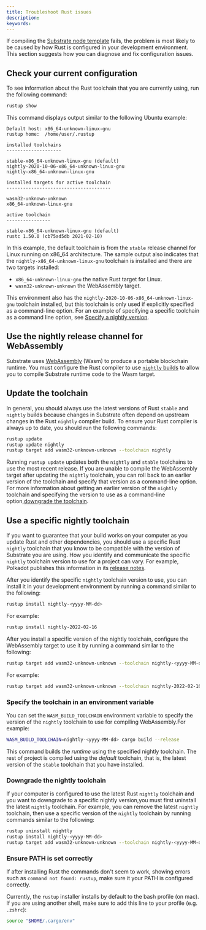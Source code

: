 ```yaml
---
title: Troubleshoot Rust issues
description:
keywords:
---
```


If compiling the [Substrate node template](https://github.com/substrate-developer-hub/substrate-node-template) fails, the problem is most likely to be caused by how Rust is configured in your development environment.
This section suggests how you can diagnose and fix configuration issues.

## Check your current configuration

To see information about the Rust toolchain that you are currently using, run the following command:

```bash
rustup show
```

This command displays output similar to the following Ubuntu example:

```text
Default host: x86_64-unknown-linux-gnu
rustup home:  /home/user/.rustup

installed toolchains
--------------------

stable-x86_64-unknown-linux-gnu (default)
nightly-2020-10-06-x86_64-unknown-linux-gnu
nightly-x86_64-unknown-linux-gnu

installed targets for active toolchain
--------------------------------------

wasm32-unknown-unknown
x86_64-unknown-linux-gnu

active toolchain
----------------

stable-x86_64-unknown-linux-gnu (default)
rustc 1.50.0 (cb75ad5db 2021-02-10)
```

In this example, the default toolchain is from the `stable` release channel for Linux running on x86_64 architecture.
The sample output also indicates that the `nightly-x86_64-unknown-linux-gnu` toolchain is installed and there are two targets installed:

- `x86_64-unknown-linux-gnu` the native Rust target for Linux.
- `wasm32-unknown-unknown` the WebAssembly target.

This environment also has the `nightly-2020-10-06-x86_64-unknown-linux-gnu` toolchain installed, but this toolchain is only used if explicitly specified as a command-line option.
For an example of specifying a specific toolchain as a command line option, see [Specify a nightly version](#specifying-nightly-version).

## Use the nightly release channel for WebAssembly

Substrate uses [WebAssembly](https://webassembly.org) (Wasm) to produce a portable blockchain runtime.
You must configure the Rust compiler to use [`nightly` builds](https://doc.rust-lang.org/book/appendix-07-nightly-rust.html) to allow you to
compile Substrate runtime code to the Wasm target.

## Update the toolchain

In general, you should always use the latest versions of Rust `stable` and `nightly` builds because changes in Substrate often depend on upstream changes in the Rust `nightly` compiler build.
To ensure your Rust compiler is always up to date, you should run the following commands:

```bash
rustup update
rustup update nightly
rustup target add wasm32-unknown-unknown --toolchain nightly
```

Running `rustup update` updates both the `nightly` and `stable` toolchains to use the most recent release.
If you are unable to compile the WebAssembly target after updating the `nightly` toolchain, you can roll back to an earlier version of the toolchain and specify that version as a command-line option.
For more information about getting an earlier version of the `nightly` toolchain and specifying the version to use as a command-line option,[downgrade the toolchain](#downgrading-rust-nightly).

## Use a specific nightly toolchain

If you want to guarantee that your build works on your computer as you update Rust and other dependencies, you should use a specific Rust `nightly` toolchain that you know to be compatible with the version of Substrate you are using.
How you identify and communicate the specific `nightly` toolchain version to use for a project can vary.
For example, Polkadot publishes this information in its [release notes](https://github.com/paritytech/polkadot/releases).

After you identify the specific `nightly` toolchain version to use, you can install it in your development environment by running a command similar to the following:

```bash
rustup install nightly-<yyyy-MM-dd>
```

For example:

```bash
rustup install nightly-2022-02-16
```

After you install a specific version of the nightly toolchain, configure the WebAssembly target to use it by running a command similar to the following:

```bash
rustup target add wasm32-unknown-unknown --toolchain nightly-<yyyy-MM-dd>
```

For example:

```bash
rustup target add wasm32-unknown-unknown --toolchain nightly-2022-02-16
```

### Specify the toolchain in an environment variable

You can set the `WASM_BUILD_TOOLCHAIN` environment variable to specify the version of the `nightly` toolchain to use for compiling WebAssembly.For example:

```bash
WASM_BUILD_TOOLCHAIN=nightly-<yyyy-MM-dd> cargo build --release
```

This command builds the _runtime_ using the specified nightly toolchain.
The rest of project is compiled using the _default_ toolchain, that is, the latest version of the `stable` toolchain that you have installed.

### Downgrade the nightly toolchain

If your computer is configured to use the latest Rust `nightly` toolchain and you want to downgrade to a specific nightly version,you must first uninstall the latest `nightly` toolchain.
For example, you can remove the latest `nightly` toolchain, then use a specific version of the `nightly` toolchain by running commands similar to the following:

```sh
rustup uninstall nightly
rustup install nightly-<yyyy-MM-dd>
rustup target add wasm32-unknown-unknown --toolchain nightly-<yyyy-MM-dd>
```

### Ensure PATH is set correctly

If after installing Rust the commands don't seem to work, showing errors such as `command not found: rustup`, make sure it your PATH is configured correctly.

Currently, the `rustup` installer installs by default to the bash profile (on mac). If you are using another shell, make sure to add this line to your profile (e.g. `.zshrc`):
```bash
source "$HOME/.cargo/env"
